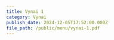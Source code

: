 ```yaml
---
title: Vynai 1
category: Vynai
publish_date: 2024-12-05T17:52:00.000Z
file_path: /public/menu/vynai-1.pdf
---
```

